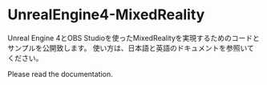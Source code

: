 # UnrealEngine4-MixedReality

Unreal Engine 4とOBS Studioを使ったMixedRealityを実現するためのコードとサンプルを公開致します。
使い方は、日本語と英語のドキュメントを参照いてください。

Please read the documentation.
